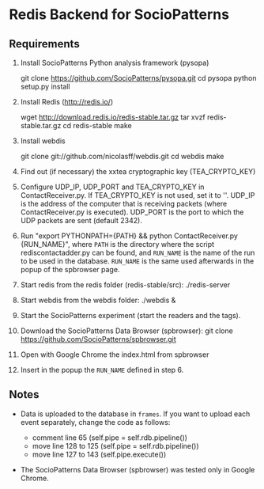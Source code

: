 Redis Backend for SocioPatterns
===============================

Requirements
------------

1. Install SocioPatterns Python analysis framework (pysopa)
    
    git clone https://github.com/SocioPatterns/pysopa.git
    cd pysopa
    python setup.py install
    
2. Install Redis (http://redis.io/)
    
    wget http://download.redis.io/redis-stable.tar.gz
    tar xvzf redis-stable.tar.gz
    cd redis-stable
    make

3. Install webdis

    git clone git://github.com/nicolasff/webdis.git 
    cd webdis
    make

4. Find out (if necessary) the xxtea cryptographic key (TEA_CRYPTO_KEY)

5. Configure UDP_IP, UDP_PORT and TEA_CRYPTO_KEY in ContactReceiver.py.
    If TEA_CRYPTO_KEY is not used, set it to ''.
    UDP_IP is the address of the computer that is receiving packets (where ContactReceiver.py is executed).
    UDP_PORT is the port to which the UDP packets are sent (default 2342).

6. Run "export PYTHONPATH={PATH} && python ContactReceiver.py {RUN_NAME}",
    where `PATH` is the directory where the script rediscontactadder.py can be found,
    and `RUN_NAME` is the name of the run to be used in the database.
    `RUN_NAME` is the same used afterwards in the popup of the spbrowser page.

7. Start redis from the redis folder (redis-stable/src):
    ./redis-server

8. Start webdis from the webdis folder:
    ./webdis &

9. Start the SocioPatterns experiment (start the readers and the tags).

10. Download the SocioPatterns Data Browser (spbrowser):
    git clone https://github.com/SocioPatterns/spbrowser.git
    
11. Open with Google Chrome the index.html from spbrowser

12. Insert in the popup the `RUN_NAME` defined in step 6.


Notes
-----
    
- Data is uploaded to the database in `frames`. If you want to upload each event separately, change the code as follows:
    - comment line 65 (self.pipe = self.rdb.pipeline())
    - move line 128 to 125 (self.pipe = self.rdb.pipeline())
    - move line 127 to 143 (self.pipe.execute())

- The SocioPatterns Data Browser (spbrowser) was tested only in Google Chrome.

